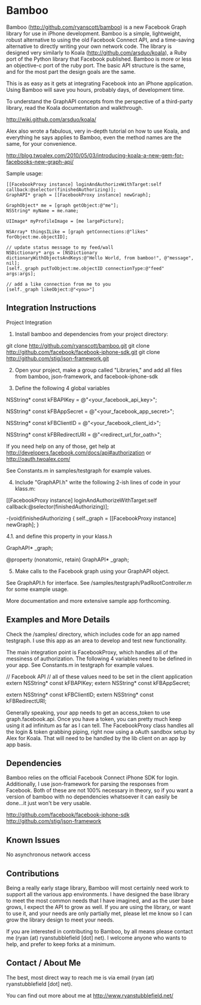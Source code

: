 Bamboo
====
Bamboo (<a href="http://github.com/ryanscott/bamboo" target="_blank">http://github.com/ryanscott/bamboo</a>) is a new Facebook Graph library for use in iPhone development.  Bamboo is a simple, lightweight, robust alternative to using the old Facebook Connect API, and a time-saving alternative to directly writing your own network code.  The library is designed very similarly to Koala (<a href="http://github.com/arsduo/koala" target="_blank">http://github.com/arsduo/koala</a>), a Ruby port of the Python library that Facebook published.  Bamboo is more or less an objective-c port of the ruby port.  The basic API structure is the same, and for the most part the design goals are the same.

This is as easy as it gets at integrating Facebook into an iPhone application.  Using Bamboo will save you hours, probably days, of development time.

To understand the GraphAPI concepts from the perspective of a third-party library, read the Koala documentation and walkthrough.

http://wiki.github.com/arsduo/koala/

Alex also wrote a fabulous, very in-depth tutorial on how to use Koala, and everything he says applies to Bamboo, even the method names are the same, for your convenience.

http://blog.twoalex.com/2010/05/03/introducing-koala-a-new-gem-for-facebooks-new-graph-api/

Sample usage:

	[[FacebookProxy instance] loginAndAuthorizeWithTarget:self callback:@selector(finishedAuthorizing)];
	GraphAPI* graph = [[FacebookProxy instance] newGraph];

	GraphObject* me = [graph getObject:@"me"];
	NSString* myName = me.name;
	
	UIImage* myProfileImage = [me largePicture];

	NSArray* thingsILike = [graph getConnections:@"likes" forObject:me.objectID];
	
	// update status message to my feed/wall
	NSDictionary* args = [NSDictionary dictionaryWithObjectsAndKeys:@"Hello World, from bamboo!", @"message", nil];
	[self._graph putToObject:me.objectID connectionType:@"feed" args:args];

	// add a like connection from me to you
	[self._graph likeObject:@"<you>"]

Integration Instructions
-----

Project Integration

1. Install bamboo and dependencies from your project directory:

git clone http://github.com/ryanscott/bamboo.git
git clone http://github.com/facebook/facebook-iphone-sdk.git
git clone http://github.com/stig/json-framework.git

2. Open your project, make a group called "Libraries," and add all files from bamboo, json-framework, and facebook-iphone-sdk

3. Define the following 4 global variables

NSString* const kFBAPIKey = @"<your_facebook_api_key>";

NSString* const kFBAppSecret = @"<your_facebook_app_secret>";

NSString* const kFBClientID = @"<your_facebook_client_id>";

NSString* const kFBRedirectURI = @"<redirect_url_for_oath>";

If you need help on any of those, get help at http://developers.facebook.com/docs/api#authorization or http://oauth.twoalex.com/

See Constants.m in samples/testgraph for example values.

4. Include "GraphAPI.h" write the following 2-ish lines of code in your klass.m:

[[FacebookProxy instance] loginAndAuthorizeWithTarget:self callback:@selector(finishedAuthorizing)];

-(void)finishedAuthorizing
{
self._graph = [[FacebookProxy instance] newGraph];
}

4.1. and define this property in your klass.h

GraphAPI* _graph; 

@property (nonatomic, retain) GraphAPI* _graph;

5. Make calls to the Facebook graph using your GraphAPI object.  

See GraphAPI.h for interface.  See /samples/testgraph/PadRootController.m for some example usage.

More documentation and more extensive sample app forthcoming.

Examples and More Details 
-----
Check the /samples/ directory, which includes code for an app named testgraph.  I use this app as an area to develop and test new functionality.

The main integration point is FacebookProxy, which handles all of the messiness of authorization.  The following 4 variables need to be defined in your app.  See Constants.m in testgraph for example values.

// Facebook API
// all of these values need to be set in the client application
extern NSString* const kFBAPIKey;
extern NSString* const kFBAppSecret;

extern NSString* const kFBClientID;
extern NSString* const kFBRedirectURI;

Generally speaking, your app needs to get an access_token to use graph.facebook.api.  Once you have a token, you can pretty much keep using it ad infinitum as far as I can tell.  The FacebookProxy class handles all the login & token grabbing piping, right now using a oAuth sandbox setup by Alex for Koala.  That will need to be handled by the lib client on an app by app basis.

Dependencies
-----

Bamboo relies on the official Facebook Connect iPhone SDK for login.  Additionally, I use json-framework for parsing the responses from Facebook.  Both of these are not 100% necessary in theory, so if you want a version of bamboo with no dependencies whatsoever it can easily be done...it just won't be very usable.

http://github.com/facebook/facebook-iphone-sdk
http://github.com/stig/json-framework

Known Issues
-----
No asynchronous network access

Contributions
-----
Being a really early stage library, Bamboo will most certainly need work to support all the various app environments.  I have designed the base library to meet the most common needs that I have imagined, and as the user base grows, I expect the API to grow as well.  If you are using the library, or want to use it, and your needs are only partially met, please let me know so I can grow the library design to meet your needs.

If you are interested in contributing to Bamboo, by all means please contact me (ryan (at) ryanstubblefield [dot] net).  I welcome anyone who wants to help, and prefer to keep forks at a minimum.

Contact / About Me
-----
The best, most direct way to reach me is via email (ryan (at) ryanstubblefield [dot] net).

You can find out more about me at http://www.ryanstubblefield.net/
